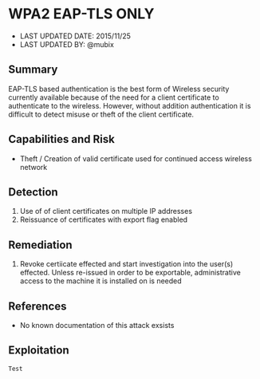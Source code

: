 # WPA2 EAP-TLS ONLY

- LAST UPDATED DATE: 2015/11/25
- LAST UPDATED BY: @mubix

## Summary

EAP-TLS based authentication is the best form of Wireless security currently available because of the need for a client certificate to authenticate to the wireless. However, without addition authentication it is difficult to detect misuse or theft of the client certificate.

## Capabilities and Risk

- Theft / Creation of valid certificate used for continued access wireless network

## Detection

1. Use of of client certificates on multiple IP addresses
2. Reissuance of certificates with export flag enabled

## Remediation

1. Revoke certiicate effected and start investigation into the user(s) effected. Unless re-issued in order to be exportable, administrative access to the machine it is installed on is needed 

## References

- No known documentation of this attack exsists

## Exploitation

```
Test
```
